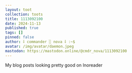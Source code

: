 ```yaml
---
layout: toot
collection: toots
title: 1113092100
date: 2024-11-13
published: true
tags: []
pinned: false
author: ⸸ commander ░ nova ⸸ :~$
avatar: /img/avatar/daemon.jpeg
mastodon: https://mastodon.online/@cmdr_nova/1113092100
---
```


My blog posts looking pretty good on Inoreader
